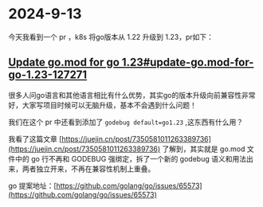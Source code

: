 # 2024-9-13

今天我看到一个 pr ，k8s 将go版本从 1.22 升级到 1.23，pr如下：

## [Update go.mod for go 1.23](https://github.com/kubernetes/kubernetes/pull/127271#top)[#update-go.mod-for-go-1.23-127271](2024-9-13.md#update-go.mod-for-go-1.23-127271 "mention")

很多人问go语言和其他语言相比有什么优势，其实go的版本升级向前兼容性非常好，大家写项目时候可以无脑升级，基本不会遇到什么问题！

我们在这个  pr 中还看到添加了 `godebug default=go1.23` ,这东西有什么用？

我看了这篇文章 [https://juejin.cn/post/7350581011263389736](https://juejin.cn/post/7350581011263389736) 了解到，其实就是 go.mod 文件中的 go 行不再和 GODEBUG 强绑定，拆了一个新的 godebug 语义和用法出来，两者独立开来，不再在兼容性机制上重叠。

go 提案地址：[https://github.com/golang/go/issues/65573](https://github.com/golang/go/issues/65573)
